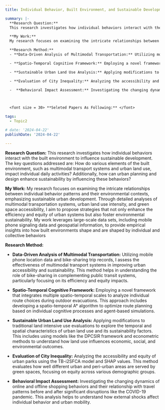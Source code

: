 ```yaml
---
title: Individual Behavior, Built Environment, and Sustainable Development

summary: |-
  **Research Question:**
  This research investigates how individual behaviors interact with the built environment to influence sustainable development. The key questions addressed are: How do various elements of the built environment, such as multimodal transport systems and urban land use, impact individual daily activities? Additionally, how can urban planning and design enhance sustainability by influencing these behaviors?

  **My Work:**
  My research focuses on examining the intricate relationships between individual behavior patterns and their environmental contexts, emphasizing sustainable urban development. Through detailed analyses of multimodal transportation systems, urban land use intensity, and green space accessibility, I aim to propose strategies that not only enhance the efficiency and equity of urban systems but also foster environmental sustainability. My work leverages large-scale data sets, including mobile phone signaling data and geospatial information, to provide empirical insights into how built environments shape and are shaped by individual and collective behaviors

  **Research Method:**
  - **Data-Driven Analysis of Multimodal Transportation:** Utilizing mobile phone location data and bike-sharing trip records, I assess the effectiveness of multimodal transport systems in improving urban accessibility and sustainability. This method helps in understanding the role of bike-sharing in complementing public transit systems, particularly focusing on its efficiency and equity impacts.

  - **Spatio-Temporal Cognitive Framework:** Employing a novel framework that integrates multiple spatio-temporal scales to analyze individual route choices during outdoor evacuations. This approach includes developing a spatio-temporal A* algorithm to optimize route planning based on individual cognitive processes and agent-based simulations.

  - **Sustainable Urban Land Use Analysis:** Applying modifications to traditional land intensive use evaluations to explore the temporal and spatial characteristics of urban land use and its sustainability factors. This includes using models like the DPCSIR framework and econometric methods to understand how land use influences economic, social, and environmental outcomes.

  - **Evaluation of City Inequality:** Analyzing the accessibility and equity of urban parks using the TB-i2SFCA model and SHAP values. This method evaluates how well different urban and peri-urban areas are served by green spaces, focusing on equity across various demographic groups.

  -  **Behavioral Impact Assessment:** Investigating the changing dynamics of online and offline shopping behaviors and their relationship with travel patterns before and after significant disruptions like the COVID-19 pandemic. This analysis helps to understand how external shocks affect individual behavior and urban mobility.

 

  <font size = 30> **Seleted Papers As Following:** </font>

tags:
  - Topic2

# date: '2024-04-22'
publishDate: '2024-04-22'

---
```

**Research Question:**
  This research investigates how individual behaviors interact with the built environment to influence sustainable development. The key questions addressed are: How do various elements of the built environment, such as multimodal transport systems and urban land use, impact individual daily activities? Additionally, how can urban planning and design enhance sustainability by influencing these behaviors?

**My Work:**
  My research focuses on examining the intricate relationships between individual behavior patterns and their environmental contexts, emphasizing sustainable urban development. Through detailed analyses of multimodal transportation systems, urban land use intensity, and green space accessibility, I aim to propose strategies that not only enhance the efficiency and equity of urban systems but also foster environmental sustainability. My work leverages large-scale data sets, including mobile phone signaling data and geospatial information, to provide empirical insights into how built environments shape and are shaped by individual and collective behaviors

**Research Method:**
  - **Data-Driven Analysis of Multimodal Transportation:** Utilizing mobile phone location data and bike-sharing trip records, I assess the effectiveness of multimodal transport systems in improving urban accessibility and sustainability. This method helps in understanding the role of bike-sharing in complementing public transit systems, particularly focusing on its efficiency and equity impacts.

  - **Spatio-Temporal Cognitive Framework:** Employing a novel framework that integrates multiple spatio-temporal scales to analyze individual route choices during outdoor evacuations. This approach includes developing a spatio-temporal A* algorithm to optimize route planning based on individual cognitive processes and agent-based simulations.

  - **Sustainable Urban Land Use Analysis:** Applying modifications to traditional land intensive use evaluations to explore the temporal and spatial characteristics of urban land use and its sustainability factors. This includes using models like the DPCSIR framework and econometric methods to understand how land use influences economic, social, and environmental outcomes.

  - **Evaluation of City Inequality:** Analyzing the accessibility and equity of urban parks using the TB-i2SFCA model and SHAP values. This method evaluates how well different urban and peri-urban areas are served by green spaces, focusing on equity across various demographic groups.

  -  **Behavioral Impact Assessment:** Investigating the changing dynamics of online and offline shopping behaviors and their relationship with travel patterns before and after significant disruptions like the COVID-19 pandemic. This analysis helps to understand how external shocks affect individual behavior and urban mobility.


